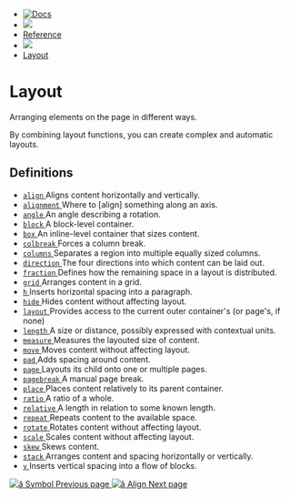  * [ ![Docs](/assets/icons/16-docs-dark.svg) ](/docs)
  * ![](/assets/icons/16-arrow-right.svg)
  * [ Reference ](/docs/reference/)
  * ![](/assets/icons/16-arrow-right.svg)
  * [ Layout ](/docs/reference/layout/)

#  Layout

Arranging elements on the page in different ways.

By combining layout functions, you can create complex and automatic layouts.

##  Definitions

  * [ ` align ` ](/docs/reference/layout/align/) Aligns content horizontally and vertically. 
  * [ ` alignment ` ](/docs/reference/layout/alignment/) Where to [align] something along an axis. 
  * [ ` angle ` ](/docs/reference/layout/angle/) An angle describing a rotation. 
  * [ ` block ` ](/docs/reference/layout/block/) A block-level container. 
  * [ ` box ` ](/docs/reference/layout/box/) An inline-level container that sizes content. 
  * [ ` colbreak ` ](/docs/reference/layout/colbreak/) Forces a column break. 
  * [ ` columns ` ](/docs/reference/layout/columns/) Separates a region into multiple equally sized columns. 
  * [ ` direction ` ](/docs/reference/layout/direction/) The four directions into which content can be laid out. 
  * [ ` fraction ` ](/docs/reference/layout/fraction/) Defines how the remaining space in a layout is distributed. 
  * [ ` grid ` ](/docs/reference/layout/grid/) Arranges content in a grid. 
  * [ ` h ` ](/docs/reference/layout/h/) Inserts horizontal spacing into a paragraph. 
  * [ ` hide ` ](/docs/reference/layout/hide/) Hides content without affecting layout. 
  * [ ` layout ` ](/docs/reference/layout/layout/) Provides access to the current outer container's (or page's, if none) 
  * [ ` length ` ](/docs/reference/layout/length/) A size or distance, possibly expressed with contextual units. 
  * [ ` measure ` ](/docs/reference/layout/measure/) Measures the layouted size of content. 
  * [ ` move ` ](/docs/reference/layout/move/) Moves content without affecting layout. 
  * [ ` pad ` ](/docs/reference/layout/pad/) Adds spacing around content. 
  * [ ` page ` ](/docs/reference/layout/page/) Layouts its child onto one or multiple pages. 
  * [ ` pagebreak ` ](/docs/reference/layout/pagebreak/) A manual page break. 
  * [ ` place ` ](/docs/reference/layout/place/) Places content relatively to its parent container. 
  * [ ` ratio ` ](/docs/reference/layout/ratio/) A ratio of a whole. 
  * [ ` relative ` ](/docs/reference/layout/relative/) A length in relation to some known length. 
  * [ ` repeat ` ](/docs/reference/layout/repeat/) Repeats content to the available space. 
  * [ ` rotate ` ](/docs/reference/layout/rotate/) Rotates content without affecting layout. 
  * [ ` scale ` ](/docs/reference/layout/scale/) Scales content without affecting layout. 
  * [ ` skew ` ](/docs/reference/layout/skew/) Skews content. 
  * [ ` stack ` ](/docs/reference/layout/stack/) Arranges content and spacing horizontally or vertically. 
  * [ ` v ` ](/docs/reference/layout/v/) Inserts vertical spacing into a flow of blocks. 

[ ![â](/assets/icons/16-arrow-right.svg) Symbol  Previous page
](/docs/reference/symbols/symbol/) [ ![â](/assets/icons/16-arrow-right.svg)
Align  Next page  ](/docs/reference/layout/align/)

